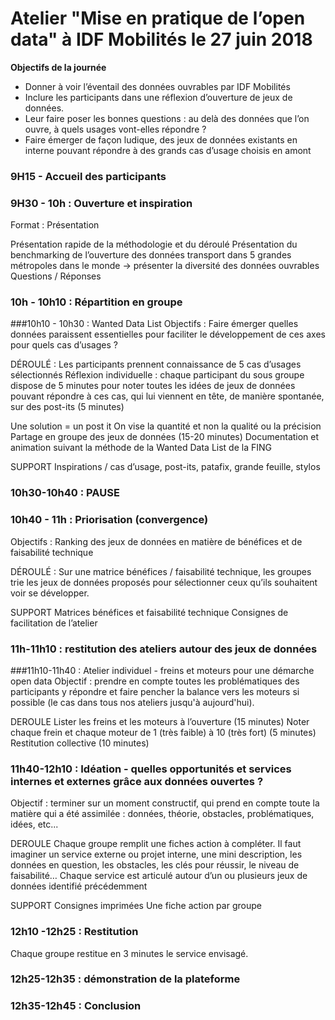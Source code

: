 # Atelier "Mise en pratique de l’open data" à IDF Mobilités le 27 juin 2018 

**Objectifs de la journée**
- Donner à voir l’éventail des données ouvrables par IDF Mobilités
- Inclure les participants dans une réflexion d’ouverture de jeux de données. 
- Leur faire poser les bonnes questions : au delà des données que l’on ouvre, à quels usages vont-elles répondre  ? 
- Faire émerger de façon ludique, des jeux de données existants en interne pouvant répondre à des grands cas d’usage choisis en amont


### 9H15 - Accueil des participants

### 9H30 - 10h : Ouverture et inspiration
Format : Présentation

Présentation rapide de la méthodologie et du déroulé
Présentation du benchmarking de l’ouverture des données transport dans 5 grandes métropoles dans le monde
→ présenter la diversité des données ouvrables
Questions / Réponses

### 10h - 10h10 : Répartition en groupe


###10h10 - 10h30 : Wanted Data List
Objectifs : Faire émerger quelles données paraissent essentielles pour faciliter le développement de ces axes pour quels cas d’usages ? 

DÉROULÉ :
Les participants prennent connaissance de 5 cas d’usages sélectionnés
Réflexion individuelle : chaque participant du sous groupe dispose de 5 minutes pour noter toutes les idées de jeux de données pouvant répondre à ces cas, qui lui viennent en tête, de manière spontanée, sur des post-its (5 minutes)

Une solution = un post it 
On vise la quantité et non la qualité ou la précision
Partage en groupe des jeux de données (15-20 minutes)
Documentation et animation suivant la méthode de la Wanted Data List de la FING
  
SUPPORT 
Inspirations / cas d’usage, post-its, patafix, grande feuille, stylos 

### 10h30-10h40 : PAUSE

### 10h40 - 11h : Priorisation (convergence)
Objectifs : Ranking des jeux de données en matière de bénéfices et de faisabilité technique 

DÉROULÉ :
Sur une matrice bénéfices / faisabilité technique, les groupes trie les jeux de données proposés pour sélectionner ceux qu’ils souhaitent voir se développer.

SUPPORT 
Matrices bénéfices et faisabilité technique 
Consignes de facilitation de l’atelier

### 11h-11h10 : restitution des ateliers autour des jeux de données

###11h10-11h40 : Atelier individuel - freins et moteurs pour une démarche open data
Objectif : prendre en compte toutes les problématiques des participants y répondre et faire pencher la balance vers les moteurs si possible (le cas dans tous nos ateliers jusqu'à aujourd'hui).

DEROULE
Lister les freins et les moteurs à l’ouverture (15 minutes)
Noter chaque frein et chaque moteur de 1 (très faible) à 10 (très fort) (5 minutes)
Restitution collective (10 minutes)

### 11h40-12h10 : Idéation - quelles opportunités et services internes et externes grâce aux données ouvertes ?

Objectif : terminer sur un moment constructif, qui prend en compte toute la matière qui a été assimilée : données, théorie, obstacles, problématiques, idées, etc...

DEROULE 
Chaque groupe remplit une fiches action à compléter.
Il faut imaginer un service externe ou projet interne, une mini description, les données en question, les obstacles, les clés pour réussir, le niveau de faisabilité…
Chaque service est articulé autour d’un ou plusieurs jeux de données identifié précédemment

SUPPORT
Consignes imprimées
Une fiche action par groupe

### 12h10 -12h25 : Restitution
Chaque groupe restitue en 3 minutes le service envisagé. 

### 12h25-12h35 : démonstration de la plateforme

### 12h35-12h45 : Conclusion				

